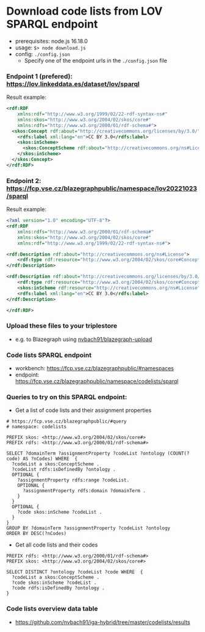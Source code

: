 # Download code lists from LOV SPARQL endpoint
- prerequisites: node.js 16.18.0
- usage: `$> node download.js`
- config: `./config.json`
  - Specify one of the endpoint urls in the `./config.json` file

### Endpoint 1 (prefered): https://lov.linkeddata.es/dataset/lov/sparql
Result example:
```xml
<rdf:RDF
    xmlns:rdf="http://www.w3.org/1999/02/22-rdf-syntax-ns#"
    xmlns:skos="http://www.w3.org/2004/02/skos/core#"
    xmlns:rdfs="http://www.w3.org/2000/01/rdf-schema#">
  <skos:Concept rdf:about="http://creativecommons.org/licenses/by/3.0/">
    <rdfs:label xml:lang="en">CC BY 3.0</rdfs:label>
    <skos:inScheme>
      <skos:ConceptScheme rdf:about="http://creativecommons.org/ns#License"/>
    </skos:inScheme>
  </skos:Concept>
</rdf:RDF>
```


### Endpoint 2: https://fcp.vse.cz/blazegraphpublic/namespace/lov20221023/sparql
Result example:
```xml
<?xml version="1.0" encoding="UTF-8"?>
<rdf:RDF
	xmlns:rdfs="http://www.w3.org/2000/01/rdf-schema#"
	xmlns:skos="http://www.w3.org/2004/02/skos/core#"
	xmlns:rdf="http://www.w3.org/1999/02/22-rdf-syntax-ns#">

<rdf:Description rdf:about="http://creativecommons.org/ns#License">
	<rdf:type rdf:resource="http://www.w3.org/2004/02/skos/core#ConceptScheme"/>
</rdf:Description>

<rdf:Description rdf:about="http://creativecommons.org/licenses/by/3.0/">
	<rdf:type rdf:resource="http://www.w3.org/2004/02/skos/core#Concept"/>
	<skos:inScheme rdf:resource="http://creativecommons.org/ns#License"/>
	<rdfs:label xml:lang="en">CC BY 3.0</rdfs:label>
</rdf:Description>

</rdf:RDF>
```

### Upload these files to your triplestore
-  e.g. to Blazegraph using [nvbach91/blazegraph-upload](https://github.com/nvbach91/blazegraph-upload)

### Code lists SPARQL endpoint
- workbench: https://fcp.vse.cz/blazegraphpublic/#namespaces
- endpoint: https://fcp.vse.cz/blazegraphpublic/namespace/codelists/sparql

### Queries to try on this SPARQL endpoint:
- Get a list of code lists and their assignment properties
```sparql
# https://fcp.vse.cz/blazegraphpublic/#query
# namespace: codelists

PREFIX skos: <http://www.w3.org/2004/02/skos/core#>
PREFIX rdfs: <http://www.w3.org/2000/01/rdf-schema#>

SELECT ?domainTerm ?assignmentProperty ?codeList ?ontology (COUNT(?code) AS ?nCodes) WHERE  {
  ?codeList a skos:ConceptScheme .
  ?codeList rdfs:isDefinedBy ?ontology .
  OPTIONAL {
    ?assignmentProperty rdfs:range ?codeList.
    OPTIONAL {
      ?assignmentProperty rdfs:domain ?domainTerm .
    }
  }
  OPTIONAL {
    ?code skos:inScheme ?codeList .
  }
}
GROUP BY ?domainTerm ?assignmentProperty ?codeList ?ontology
ORDER BY DESC(?nCodes)
```
- Get all code lists and their codes
```sparql
PREFIX rdfs: <http://www.w3.org/2000/01/rdf-schema#>
PREFIX skos: <http://www.w3.org/2004/02/skos/core#>

SELECT DISTINCT ?ontology ?codeList ?code WHERE  {
  ?codeList a skos:ConceptScheme .
  ?code skos:inScheme ?codeList .
  ?code rdfs:isDefinedBy ?ontology .
}
```

### Code lists overview data table
- https://github.com/nvbach91/iga-hybrid/tree/master/codelists/results
